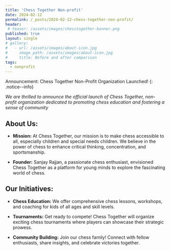 ```yaml
---
title: 'Chess Together Non-profit'
date: 2024-02-12
permalink: /_posts/2024-02-12-chess-together-non-profit/
header:
 # teaser: /assets/images/chesstogether-banner.png
published: true
layout: single
# gallery:
#   - url: /assets/images/about-icon.jpg
#     image_path: /assets/images/about-icon.jpg
#     title: Before and after comparison
tags:
  - nonprofit
---
```




Announcement: Chess Together Non-Profit Organization Launched! 
{: .notice--info}

*We are thrilled to announce the official launch of Chess Together, non-profit organization dedicated to promoting chess education and fostering a sense of community*



## About Us:

* **Mission:** At Chess Together, our mission is to make chess accessible to all, especially children and special needs children. We believe in the power of chess to enhance critical thinking, concentration, and sportsmanship.

* **Founder:** Sanjay Rajjan, a passionate chess enthusiast, envisioned Chess Together as a platform for young minds to explore the fascinating world of chess.

## Our Initiatives:

* **Chess Education:** We offer comprehensive chess lessons, workshops, and coaching for kids of all ages and skill levels.

* **Tournaments:**  Get ready to compete! Chess Together will organize exciting chess tournaments where players can showcase their strategic prowess.

* **Community Building:** Join our chess family! Connect with fellow enthusiasts, share insights, and celebrate victories together.


